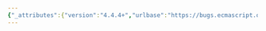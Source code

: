 ```yaml
---
{"_attributes":{"version":"4.4.4+","urlbase":"https://bugs.ecmascript.org/","maintainer":"dherman@mozilla.com"},"bug":{"bug_id":3489,"creation_ts":"2014-12-25 05:32:00 -0800","short_desc":"21.2.5.2.2 Combine Get + ToLength in RegExpBuiltinExec","delta_ts":"2015-01-15 16:19:03 -0800","product":"Draft for 6th Edition","component":"technical issue","version":"Rev 30: December 24, 2014 Draft","rep_platform":"All","op_sys":"All","bug_status":"RESOLVED","resolution":"FIXED","priority":"Normal","bug_severity":"enhancement","everconfirmed":true,"reporter":{"uid":"toshok","name":"Chris Toshok"},"assigned_to":{"uid":"allen","name":"Allen Wirfs-Brock"},"long_desc":[{"commentid":11236,"comment_count":0,"who":{"uid":"toshok","name":"Chris Toshok"},"bug_when":"2014-12-25 05:32:36 -0800","thetext":"In the algorithm:\n\n  4. Let lastIndex be Get(R,\"lastIndex\").\n  5. Let i be ToLength(lastIndex).\n  6. ReturnIfAbrupt(i).\n\ncan be shortened to:\n\n  4. Let lastIndex be ToLength(Get(R,\"lastIndex\")).\n  5. ReturnIfAbrupt(lastIndex).\n\nwith s/i/lastIndex/ for the rest of the algorithm.\n\nThe shortened form also effectively covers the Get(R, \"lastIndex\") in the ReturnIfAbrupt (whereas the initial form is missing a \"ReturnIfAbrupt(lastIndex)\" at 4.5ish)\n\nelsewhere (even in the same algorithm) these two steps are combined, e.g.:\n\n  7. Let global be ToBoolean(Get(R, \"global\")).\n  8. ReturnIfAbrupt(global)."},{"commentid":11257,"comment_count":1,"who":{"uid":"allen","name":"Allen Wirfs-Brock"},"bug_when":"2014-12-29 14:55:13 -0800","thetext":"fixed in rev31 editor's draft"},{"commentid":11432,"comment_count":2,"who":{"uid":"allen","name":"Allen Wirfs-Brock"},"bug_when":"2015-01-15 16:19:03 -0800","thetext":"In Rev31"}]}}
---
```

